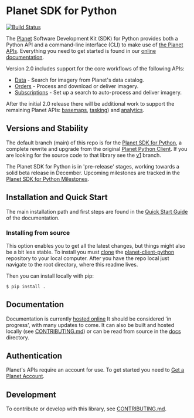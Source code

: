 # Planet SDK for Python

[![Build Status](https://travis-ci.org/planetlabs/planet-client-python.svg?branch=master)](https://travis-ci.org/planetlabs/planet-client-python)

The [Planet](https://planet.com) Software Development Kit (SDK) for Python
provides both a Python API and a command-line interface (CLI)
to make use of [the Planet APIs](https://developers.planet.com/docs/apis/).
Everything you need to get started is found in our 
[online documentation](https://planet-sdk-for-python-v2.readthedocs.io/en/latest/).

Version 2.0 includes support for the core workflows of the following APIs:

* [Data](https://developers.planet.com/docs/data/) - Search for imagery from Planet's data catalog.
* [Orders](https://developers.planet.com/docs/orders/) - Process and download or deliver imagery.
* [Subscriptions](https://developers.planet.com/docs/subscriptions/) - Set up a search to auto-process and deliver imagery.

After the initial 2.0 release there will be additional work to support the 
remaining Planet APIs: [basemaps](https://developers.planet.com/docs/basemaps/),
[tasking](https://developers.planet.com/docs/tasking/)) and 
[analytics](https://developers.planet.com/docs/analytics/).

## Versions and Stability

The default branch (main) of this repo is for the [Planet SDK for 
Python](https://github.com/planetlabs/planet-client-python/projects/2),
a complete rewrite and upgrade from the original [Planet Python 
Client](https://developers.planet.com/docs/pythonclient/). If you 
are looking for the source code to that library see the 
[v1](https://github.com/planetlabs/planet-client-python/tree/v1) branch.

The Planet SDK for Python is in 'pre-release' stages, working towards a solid
beta release in December. Upcoming milestones are tracked in the [Planet SDK 
for Python Milestones](https://github.com/planetlabs/planet-client-python/milestones).  

## Installation and Quick Start

The main installation path and first steps are found in the 
[Quick Start Guide](https://planet-sdk-for-python-v2.readthedocs.io/en/latest/get-started/quick-start-guide/)
of the documentation.

### Installing from source

This option enables you to get all the latest changes, but things might also be a bit less stable.
To install you must [clone](https://docs.github.com/en/repositories/creating-and-managing-repositories/cloning-a-repository)
the [planet-client-python](https://github.com/planetlabs/planet-client-python) repository 
to your local computer. After you have the repo local just navigate to the root
directory, where this readme lives.

Then you can install locally with pip:

```console
$ pip install . 
```

## Documentation

Documentation is currently [hosted online](https://planet-sdk-for-python-v2.readthedocs.io/en/latest/)
It should be considered 'in progress', with many updates to come. It can also
be built and hosted locally (see [CONTRIBUTING.md](CONTRIBUTING.md)) or can be 
read from source in the [docs](/docs) directory.

## Authentication

Planet's APIs require an account for use. To get started you need to 
[Get a Planet Account](https://planet-sdk-for-python-v2.readthedocs.io/en/latest/get-started/get-your-planet-account/).

## Development

To contribute or develop with this library, see
[CONTRIBUTING.md](CONTRIBUTING.md).
